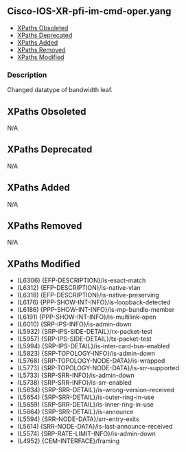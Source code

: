 ## Cisco-IOS-XR-pfi-im-cmd-oper.yang

- [XPaths Obsoleted](#xpaths-obsoleted)
- [XPaths Deprecated](#xpaths-deprecated)
- [XPaths Added](#xpaths-added)
- [XPaths Removed](#xpaths-removed)
- [XPaths Modified](#xpaths-modified)

### Description

Changed datatype of bandwidth leaf.

## XPaths Obsoleted

N/A

## XPaths Deprecated

N/A

## XPaths Added

N/A

## XPaths Removed

N/A

## XPaths Modified

- (L6306)	{EFP-DESCRIPTION}/is-exact-match
- (L6312)	{EFP-DESCRIPTION}/is-native-vlan
- (L6318)	{EFP-DESCRIPTION}/is-native-preserving
- (L6176)	{PPP-SHOW-INT-INFO}/is-loopback-detected
- (L6186)	{PPP-SHOW-INT-INFO}/is-mp-bundle-member
- (L6191)	{PPP-SHOW-INT-INFO}/is-multilink-open
- (L6010)	{SRP-IPS-INFO}/is-admin-down
- (L5932)	{SRP-IPS-SIDE-DETAIL}/rx-packet-test
- (L5957)	{SRP-IPS-SIDE-DETAIL}/tx-packet-test
- (L5994)	{SRP-IPS-DETAIL}/is-inter-card-bus-enabled
- (L5823)	{SRP-TOPOLOGY-INFO}/is-admin-down
- (L5768)	{SRP-TOPOLOGY-NODE-DATA}/is-wrapped
- (L5773)	{SRP-TOPOLOGY-NODE-DATA}/is-srr-supported
- (L5733)	{SRP-SRR-INFO}/is-admin-down
- (L5738)	{SRP-SRR-INFO}/is-srr-enabled
- (L5634)	{SRP-SRR-DETAIL}/is-wrong-version-received
- (L5654)	{SRP-SRR-DETAIL}/is-outer-ring-in-use
- (L5659)	{SRP-SRR-DETAIL}/is-inner-ring-in-use
- (L5664)	{SRP-SRR-DETAIL}/is-announce
- (L5594)	{SRR-NODE-DATA}/srr-entry-exits
- (L5614)	{SRR-NODE-DATA}/is-last-announce-received
- (L5574)	{SRP-RATE-LIMIT-INFO}/is-admin-down
- (L4952)	{CEM-INTERFACE}/framing

